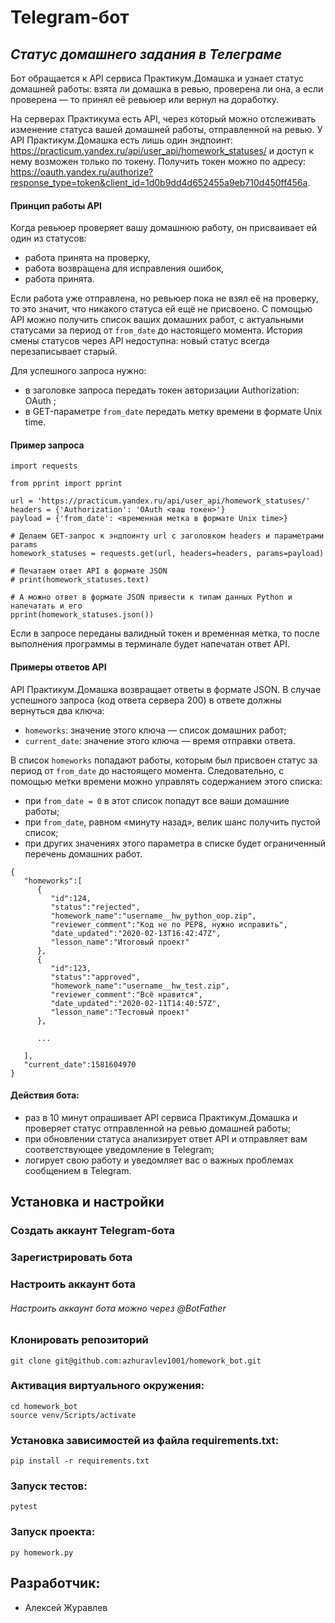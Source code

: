 # Telegram-бот
## _Статус домашнего задания в Телеграме_
Бот обращается к API сервиса Практикум.Домашка и узнает статус домашней работы: взята ли домашка в ревью, проверена ли она, а если проверена — то принял её ревьюер или вернул на доработку.

На серверах Практикума есть API, через который можно отслеживать изменение статуса вашей домашней работы, отправленной на ревью.
У API Практикум.Домашка есть лишь один эндпоинт: https://practicum.yandex.ru/api/user_api/homework_statuses/ и доступ к нему возможен только по токену.
Получить токен можно по адресу: https://oauth.yandex.ru/authorize?response_type=token&client_id=1d0b9dd4d652455a9eb710d450ff456a.
#### Принцип работы API
Когда ревьюер проверяет вашу домашнюю работу, он присваивает ей один из статусов: 
- работа принята на проверку,
- работа возвращена для исправления ошибок,
- работа принята.

Если работа уже отправлена, но ревьюер пока не взял её на проверку, то это значит, что никакого статуса ей ещё не присвоено. 
С помощью API можно получить список ваших домашних работ, с актуальными статусами за период от `from_date` до настоящего момента. История смены статусов через API недоступна: новый статус всегда перезаписывает старый.

Для успешного запроса нужно: 
- в заголовке запроса передать токен авторизации Authorization: OAuth <token>;
- в GET-параметре `from_date` передать метку времени в формате Unix time.

#### Пример запроса
```
import requests

from pprint import pprint

url = 'https://practicum.yandex.ru/api/user_api/homework_statuses/'
headers = {'Authorization': 'OAuth <ваш токен>'}
payload = {'from_date': <временная метка в формате Unix time>}

# Делаем GET-запрос к эндпоинту url с заголовком headers и параметрами params
homework_statuses = requests.get(url, headers=headers, params=payload)

# Печатаем ответ API в формате JSON
# print(homework_statuses.text)

# А можно ответ в формате JSON привести к типам данных Python и напечатать и его
pprint(homework_statuses.json())
```
Если в запросе переданы валидный токен и временная метка, то после выполнения программы в терминале будет напечатан ответ API.
#### Примеры ответов API
API Практикум.Домашка возвращает ответы в формате JSON. 
В случае успешного запроса (код ответа сервера 200) в ответе должны вернуться два ключа:

- `homeworks`: значение этого ключа — список домашних работ;
- `current_date`: значение этого ключа — время отправки ответа.

В список `homeworks` попадают работы, которым был присвоен статус за период от `from_date` до настоящего момента. Следовательно, с помощью метки времени можно управлять содержанием этого списка: 

- при `from_date = 0` в этот список попадут все ваши домашние работы;
- при `from_date`, равном «минуту назад», велик шанс получить пустой список;
- при других значениях этого параметра в списке будет ограниченный перечень домашних работ.
```
{
   "homeworks":[
      {
         "id":124,
         "status":"rejected",
         "homework_name":"username__hw_python_oop.zip",
         "reviewer_comment":"Код не по PEP8, нужно исправить",
         "date_updated":"2020-02-13T16:42:47Z",
         "lesson_name":"Итоговый проект"
      },
      {
         "id":123,
         "status":"approved",
         "homework_name":"username__hw_test.zip",
         "reviewer_comment":"Всё нравится",
         "date_updated":"2020-02-11T14:40:57Z",
         "lesson_name":"Тестовый проект"
      },

      ...

   ],
   "current_date":1581604970
}
```
#### Действия бота:
- раз в 10 минут опрашивает API сервиса Практикум.Домашка и проверяет статус отправленной на ревью домашней работы;
- при обновлении статуса анализирует ответ API и отправляет вам соответствующее уведомление в Telegram;
- логирует свою работу и уведомляет вас о важных проблемах сообщением в Telegram.

## Установка и настройки
### Создать аккаунт Telegram-бота
### Зарегистрировать бота
### Настроить аккаунт бота 
###### _Настроить аккаунт бота можно через @BotFather_
### Клонировать репозиторий
```
git clone git@github.com:azhuravlev1001/homework_bot.git
```
### Активация виртуального окружения:
```
cd homework_bot
source venv/Scripts/activate
```
### Установка зависимостей из файла requirements.txt:
```
pip install -r requirements.txt
```
### Запуск тестов:
```
pytest
```
### Запуск проекта:
```
py homework.py
```
## Разработчик:
- Алексей Журавлев
